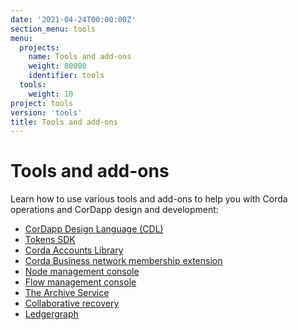 ```yaml
---
date: '2021-04-24T00:00:00Z'
section_menu: tools
menu:
  projects:
    name: Tools and add-ons
    weight: 80000
    identifier: tools
  tools:
    weight: 10
project: tools
version: 'tools'
title: Tools and add-ons
---
```


# Tools and add-ons

Learn how to use various tools and add-ons to help you with Corda operations and CorDapp design and development: 

* [CorDapp Design Language (CDL)](../en/tools/cdl/cdl-index.md)
* [Tokens SDK](../en/tools/tokens-sdk/tokens-sdk-index.md)
* [Corda Accounts Library](../en/tools/accounts/accounts-index.md)
* [Corda Business network membership extension](../en/tools/business-network-extension/bne-index.md)
* [Node management console](../en/tools/node-management-console/nmc-index.md)
* [Flow management console]((../en/tools/flow-management-console/fmc-index.md))
* [The Archive Service](../en/tools/archiving-service/archiving-service-index.md)
* [Collaborative recovery](../en/tools/collaborative-recovery/cl-index.md)
* [Ledgergraph](../en/tools/ledgergraph/ledgergraph-index.md)
